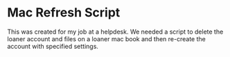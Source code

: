 # Mac Refresh Script

This was created for my job at a helpdesk. We needed a script to delete the loaner account and files on a loaner mac book and then re-create the account with specified settings. 